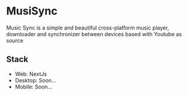 # MusiSync

Music Sync is a simple and beautiful cross-platform music player, downloader and synchronizer between devices based with Youtube as source

## Stack

- Web: NextJs
- Desktop: Soon...
- Mobile: Soon...